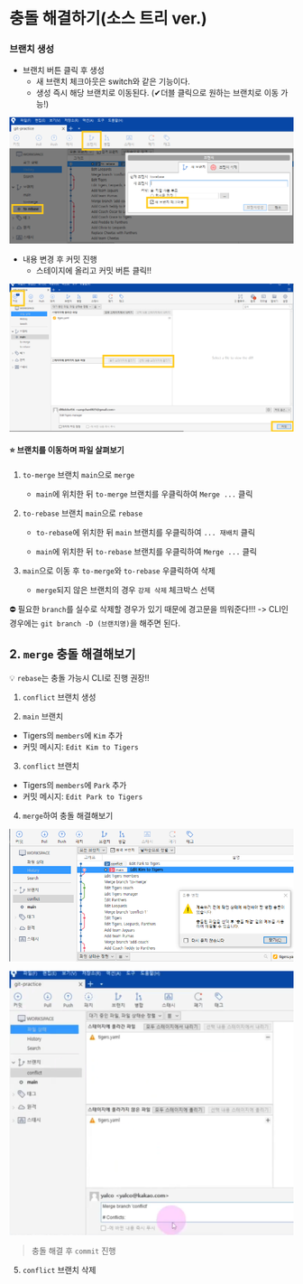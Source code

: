 # 충돌 해결하기(소스 트리 ver.)

### 브랜치 생성

- 브랜치 버튼 클릭 후 생성
  - 새 브랜치 체크아웃은 switch와 같은 기능이다.
  - 생성 즉시 해당 브랜치로 이동된다. (✔더블 클릭으로 원하는 브랜치로 이동 가능!)

![image-20221219121040534](assets/image-20221219121040534.png)

- 내용 변경 후 커밋 진행
  - 스테이지에 올리고 커밋 버튼 클릭!!

![image-20221219121340608](assets/image-20221219121340608.png)



#### ⭐️ 브랜치를 이동하며 파일 살펴보기

1. `to-merge` 브랜치 `main`으로 `merge`
   - `main`에 위치한 뒤 `to-merge` 브랜치를 우클릭하여 `Merge ...` 클릭



2. `to-rebase` 브랜치 `main`으로 `rebase`

   - `to-rebase`에 위치한 뒤 `main` 브랜치를 우클릭하여 `... 재배치` 클릭

   - `main`에 위치한 뒤 `to-rebase` 브랜치를 우클릭하여 `Merge ...` 클릭



3. `main`으로 이동 후 `to-merge`와 `to-rebase` 우클릭하여 삭제
   - `merge`되지 않은 브랜치의 경우 `강제 삭제` 체크박스 선택

⛔ 필요한 `branch`를 실수로 삭제할 경우가 있기 때문에 경고문을 띄워준다!!! -> CLI인 경우에는 `git branch -D (브랜치명)`을 해주면 된다.



## 2. `merge` 충돌 해결해보기

💡 `rebase`는 충돌 가능시 CLI로 진행 권장!!



1. `conflict` 브랜치 생성



2. `main` 브랜치

- Tigers의 `members`에 `Kim` 추가
- 커밋 메시지: `Edit Kim to Tigers`



3. `conflict` 브랜치

- Tigers의 `members`에 `Park` 추가
- 커밋 메시지: `Edit Park to Tigers`



4. `merge`하여 충돌 해결해보기

![image-20221219122301446](assets/image-20221219122301446.png)

![image-20221219122427541](assets/image-20221219122427541.png)

> 충돌 해결 후 `commit` 진행

5. `conflict` 브랜치 삭제